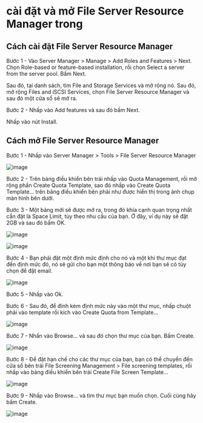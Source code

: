 # cài đặt và mở File Server Resource Manager trong

## Cách cài đặt File Server Resource Manager

Bước 1 - Vào Server Manager > Manage > Add Roles and Features > Next. Chọn Role-based or feature-based installation, rồi chọn Select a server from the server pool. Bấm Next.

Sau đó, tại danh sách, tìm File and Storage Services và mở rộng nó. Sau đó, mở rộng Files and iSCSI Services, chọn File Server Resource Manager và sau đó một cửa sổ sẽ mở ra.

Bước 2 - Nhấp vào Add features và sau đó bấm Next.

Nhấp vào nút Install.

## Cách mở File Server Resource Manager

Bước 1 - Nhấp vào Server Manager > Tools > File Server Resource Manager

![image](https://user-images.githubusercontent.com/62273292/163294277-9d3d07f5-1772-44dd-9b66-d5a34b133b1a.png)

Bước 2 - Trên bảng điều khiển bên trái nhấp vào Quota Management, rồi mở rộng phần Create Quota Template, sao đó nhấp vào Create Quota Template… trên bảng điều khiển bên phải như được hiển thị trong ảnh chụp màn hình bên dưới.

Bước 3 - Một bảng mới sẽ được mở ra, trong đó khía cạnh quan trọng nhất cần đặt là Space Limit, tùy theo nhu cầu của bạn. Ở đây, ví dụ này sẽ đặt 2GB và sau đó bấm OK.

![image](https://user-images.githubusercontent.com/62273292/163294544-1e7fa81b-7460-4f7e-9f5f-aa6030d77950.png)

![image](https://user-images.githubusercontent.com/62273292/163294835-f031b9e0-4861-4dd8-8613-3c142f6d1ca4.png)


Bước 4 - Bạn phải đặt một định mức định cho nó và một khi thư mục đạt đến định mức đó, nó sẽ gửi cho bạn một thông báo về nơi bạn sẽ có tùy chọn để đặt email.

![image](https://user-images.githubusercontent.com/62273292/163295666-9dd672d2-ef25-4673-854f-7585e6e0bed1.png)

Bước 5 - Nhấp vào Ok.

Bước 6 - Sau đó, để đính kèm định mức này vào một thư mục, nhấp chuột phải vào template rồi kích vào Create Quota from Template…

![image](https://user-images.githubusercontent.com/62273292/163295823-b698df11-ac37-4edf-991b-7828b58e1885.png)

Bước 7 - Nhấn vào Browse… và sau đó chọn thư mục của bạn. Bấm Create.

![image](https://user-images.githubusercontent.com/62273292/163295966-22a42393-e77a-4567-9f19-c6716c722f34.png)

Bước 8 - Để đặt hạn chế cho các thư mục của bạn, bạn có thể chuyển đến cửa sổ bên trái File Screening Management > File screening templates, rồi nhấp vào bảng điều khiển bên trái Create File Screen Template…

![image](https://user-images.githubusercontent.com/62273292/163296705-619c03f2-ebc1-45db-8c5a-52e02e0d43d0.png)

Bước 9 - Nhấp vào Browse… và tìm thư mục bạn muốn chọn. Cuối cùng hãy bấm Create.

![image](https://user-images.githubusercontent.com/62273292/163302301-9c29f703-ad1f-45e9-8260-ab33fcf866d2.png)





























